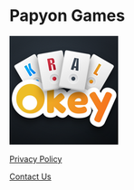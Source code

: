 # Papyon Games
![Kral Okey](https://raw.githubusercontent.com/papyongames/papyongames.github.io/master/kralokey.png)

[Privacy Policy](https://papyongames.github.io/privacy_policy "Privacy Policy")

[Contact Us](mailto:brkkyk@gmail.com)
